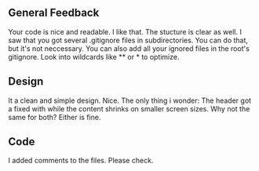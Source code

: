 ## General Feedback

Your code is nice and readable. I like that. The stucture is clear as well.
I saw that you got several .gitignore files in subdirectories. You can do that, but it's not neccessary. You can also add all your ignored files in the root's gitignore. Look into wildcards like \*\* or \* to optimize.


## Design

It a clean and simple design. Nice. The only thing i wonder: The header got a fixed with while the content shrinks on smaller screen sizes. Why not the same for both? Either is fine.

## Code

I added comments to the files. Please check.